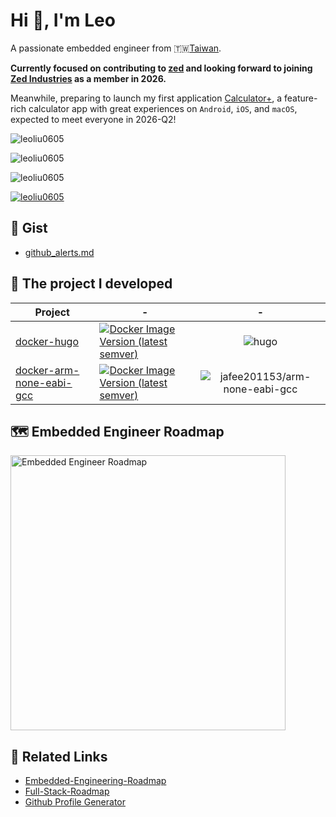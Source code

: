 # Hi 👋, I'm Leo

A passionate embedded engineer from 🇹🇼[Taiwan](https://maps.app.goo.gl/A47gkyWReZX5q1rL8).

**Currently focused on contributing to [zed](https://github.com/zed-industries/zed) and looking forward to joining [Zed Industries](https://zed.dev/) as a member in 2026.**

Meanwhile, preparing to launch my first application [Calculator+](#), a feature-rich calculator app with great experiences on `Android`, `iOS`, and `macOS`, expected to meet everyone in 2026-Q2!

![leoliu0605](https://github-readme-stats.vercel.app/api?username=leoliu0605&show_icons=true&locale=en&theme=gruvbox&card_width=440)

![leoliu0605](https://github-readme-streak-stats.herokuapp.com/?user=leoliu0605&&theme=gruvbox&card_width=440)

![leoliu0605](https://github-readme-stats.vercel.app/api/top-langs?username=leoliu0605&show_icons=true&locale=en&layout=compact&theme=gruvbox&card_width=440)

[![leoliu0605](https://github-profile-trophy.vercel.app/?username=leoliu0605&row=2&column=4&theme=gruvbox)](https://github.com/ryo-ma/github-profile-trophy)

## 🚩 Gist

<!-- GISTS_START -->

- [github_alerts.md](https://gist.github.com/leoliu0605/3dfad8f972656044b428ee657b8f155e)

<!-- GISTS_END -->

## 🚩 The project I developed

| Project                                                                               | -                                                                                                                                                                               |                                                                  -                                                                  |
| ------------------------------------------------------------------------------------- | ------------------------------------------------------------------------------------------------------------------------------------------------------------------------------- | :---------------------------------------------------------------------------------------------------------------------------------: |
| [docker-hugo](https://github.com/leoliu0605/docker-hugo)                               | [![Docker Image Version (latest semver)](https://img.shields.io/docker/v/jafee201153/hugo?sort=semver)](https://hub.docker.com/r/jafee201153/hugo)                              | ![hugo](https://github.com/leoliu0605/docker-hugo/actions/workflows/publish.yml/badge.svg)                                           |
| [docker-arm-none-eabi-gcc](https://github.com/leoliu0605/docker-arm-none-eabi-gcc)     | [![Docker Image Version (latest semver)](https://img.shields.io/docker/v/jafee201153/arm-none-eabi-gcc?sort=semver)](https://hub.docker.com/r/jafee201153/arm-none-eabi-gcc)    | ![jafee201153/arm-none-eabi-gcc](https://github.com/leoliu0605/docker-arm-none-eabi-gcc/actions/workflows/publish.yml/badge.svg)     |

## 🗺️ Embedded Engineer Roadmap

<a target="_blank" href="https://github.com/m3y54m/Embedded-Engineering-Roadmap" style="display: inline-block;"><img src="./assets/Embedded-Engineering-Roadmap.drawio.png" alt="Embedded Engineer Roadmap" width="440" /></a>

## 🔗 Related Links

- [Embedded-Engineering-Roadmap](https://github.com/m3y54m/Embedded-Engineering-Roadmap)
- [Full-Stack-Roadmap](https://roadmap.sh/full-stack)
- [Github Profile Generator](https://github.com/wuyasong/github-profile-generator)

